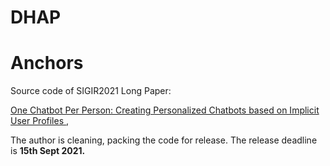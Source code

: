 # DHAP
# Anchors
Source code of SIGIR2021 Long Paper: 

[One Chatbot Per Person: Creating Personalized Chatbots based on Implicit User Profiles ](https://arxiv.org/abs/2108.09355),

The author is cleaning, packing the code for release. The release deadline is **15th Sept 2021.**
